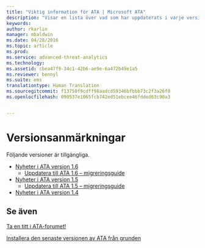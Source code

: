 ```yaml
---
title: "Viktig information för ATA | Microsoft ATA"
description: "Visar en lista över vad som har uppdaterats i varje version tillsammans med kända problem och migreringsguider"
keywords: 
author: rkarlin
manager: mbaldwin
ms.date: 04/28/2016
ms.topic: article
ms.prod: 
ms.service: advanced-threat-analytics
ms.technology: 
ms.assetid: cbea47f9-34c1-42b6-ae9e-6a472b49e1a5
ms.reviewer: bennyl
ms.suite: ems
translationtype: Human Translation
ms.sourcegitcommit: f13750f9cdff98aadcd59346bfbbb73c2f3a26f0
ms.openlocfilehash: 090537e1065fcb742ed51ebcee46fdded63c90a3


---
```


# Versionsanmärkningar
Följande versioner är tillgängliga.

- [Nyheter i ATA version 1.6](whats-new-version-1.6.md)
   - [Uppdatera till ATA 1.6 – migreringsguide](/advanced-threat-analytics/understand-explore/ata-update-1.6-migration-guide)
- [Nyheter i ATA version 1.5](whats-new-version-1.5.md)
   - [Uppdatera till ATA 1.5 – migreringsguide](/advanced-threat-analytics/understand-explore/ata-update-1.5-migration-guide)
- [Nyheter i ATA version 1.4](whats-new-version-1.4.md)

## Se även
[Ta en titt i ATA-forumet!](https://social.technet.microsoft.com/Forums/security/home?forum=mata)

[Installera den senaste versionen av ATA från grunden](/advanced-threat-analytics/deploy-use/install-ata)



<!--HONumber=Jul16_HO4-->


